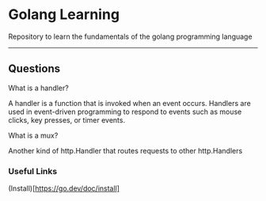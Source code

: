# Golang Learning

Repository to learn the fundamentals of the golang programming language

---

## Questions

What is a handler?

A handler is a function that is invoked when an event occurs. Handlers are used in event-driven programming to respond to events such as mouse clicks, key presses, or timer events.

What is a mux?

Another kind of http.Handler that routes requests to other http.Handlers

### Useful Links

(Install)[https://go.dev/doc/install]
